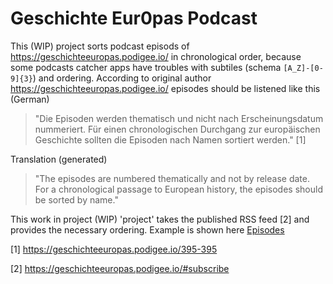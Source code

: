 # Geschichte Eur0pas Podcast

This (WIP) project sorts podcast episods of https://geschichteeuropas.podigee.io/ in chronological order, because some podcasts catcher apps have troubles with subtiles (schema `[A_Z]-[0-9]{3}`) and ordering.
According to original author https://geschichteeuropas.podigee.io/ episodes should be listened like this (German)

> "Die Episoden werden thematisch und nicht nach Erscheinungsdatum nummeriert. Für einen chronologischen Durchgang zur europäischen Geschichte sollten die Episoden nach Namen sortiert werden." [1]

Translation (generated)
> "The episodes are numbered thematically and not by release date. For a chronological passage to European history, the episodes should be sorted by name."

This work in project (WIP) 'project' takes the published RSS feed [2] and provides the necessary ordering.
Example is shown here [Episodes](output/episodes.md)


[1] https://geschichteeuropas.podigee.io/395-395

[2] https://geschichteeuropas.podigee.io/#subscribe


